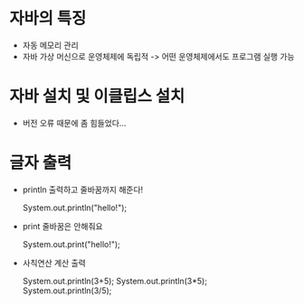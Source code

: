 # 자바의 특징

- 자동 메모리 관리
- 자바 가상 머신으로 운영체제에 독립적
-> 어떤 운영체제에서도 프로그램 실행 가능

# 자바 설치 및 이클립스 설치

- 버전 오류 때문에 좀 힘들었다...

# 글자 출력

- println
출력하고 줄바꿈까지 해준다!

  System.out.println("hello!");

- print
줄바꿈은 안해줘요

  System.out.print("hello!");

- 사칙연산 계산 출력

  System.out.println(3+5);
  System.out.println(3*5);
  System.out.println(3/5);
